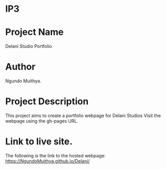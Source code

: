 # IP3
# Project Name
Delani Studio Portfolio
# Author
Ngundo Muithya.
# Project Description
This project aims to create a portfolio webpage for Delani Studios
Visit the webpage using the gh-pages URL.
# Link to live site.
The following is the link to the hosted webpage: https://NgundoMuithya.github.io/Delani/
